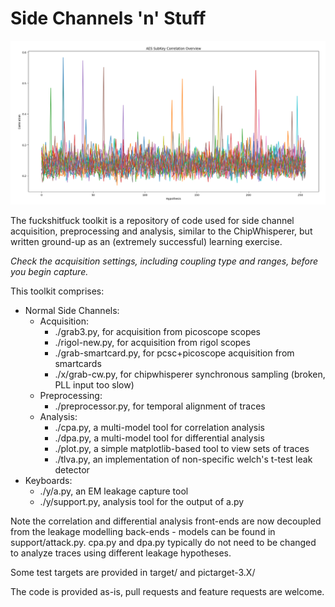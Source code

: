 # Side Channels 'n' Stuff

![Just for fun](fun/cap.png)

The fuckshitfuck toolkit is a repository of code used for side channel acquisition, preprocessing and analysis, similar to the ChipWhisperer, but written ground-up as an (extremely successful) learning exercise.

_Check the acquisition settings, including coupling type and ranges, before you begin capture._

This toolkit comprises:

- Normal Side Channels:
  - Acquisition:
    - ./grab3.py, for acquisition from picoscope scopes
    - ./rigol-new.py, for acquisition from rigol scopes
    - ./grab-smartcard.py, for pcsc+picoscope acquisition from smartcards
    - ./x/grab-cw.py, for chipwhisperer synchronous sampling (broken, PLL input too slow)
  - Preprocessing:
    - ./preprocessor.py, for temporal alignment of traces
  - Analysis:
    - ./cpa.py, a multi-model tool for correlation analysis
    - ./dpa.py, a multi-model tool for differential analysis
    - ./plot.py, a simple matplotlib-based tool to view sets of traces
    - ./tlva.py, an implementation of non-specific welch's t-test leak detector
- Keyboards:
  - ./y/a.py, an EM leakage capture tool
  - ./y/support.py, analysis tool for the output of a.py

Note the correlation and differential analysis front-ends are now decoupled from the leakage modelling back-ends - models can be found in support/attack.py. cpa.py and dpa.py typically do not need to be changed to analyze traces using different leakage hypotheses.

Some test targets are provided in target/ and pictarget-3.X/

The code is provided as-is, pull requests and feature requests are welcome.

